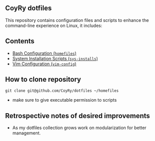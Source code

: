 ## CoyRy dotfiles
This repository contains configuration files and scripts to enhance the command-line experience on Linux, it includes:

## Contents

* [Bash Configuration (`homefiles`)](homefiles/README.md)
* [System Installation Scripts (`sys-installs`)](sys-installs/README.md)
* [Vim Configuration (`vim-config`)](vim-config/README.md)


## How to clone repository
`git clone git@github.com/CoyRy/dotfiles ~/homefiles`

* make sure to give executable permission to scripts
 
## Retrospective notes of desired improvements

* As my dotfiles collection grows work on modularization for better management.
